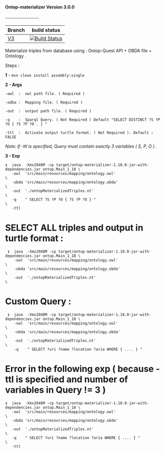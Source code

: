 <h4>Ontop-materializer Version 3.0.0 </h4>
-----------------

| Branch    | build status  |
|-----------|---------------|
| [V3](https://github.com/rac021/ontop-matarializer/tree/master)  |[![Build Status](https://travis-ci.org/ontop/ontop.svg?branch=master)](https://travis-ci.org/rac021/ontop-matarializer)|

Materialize triples from database using : Ontop-Quest API + OBDA file + Ontology .

Steps : 

 **1** - `mvn clean install assembly:single`
 
 **2   - Args**
 
   `-owl  :  owl path file. ( Required ) ` 
    
   `-odba :  Mapping file. ( Required ) ` 
    
   `-out  :  output path file. ( Required ) ` 
    
   `-q    :  Sparql Query. ( Not Required ) Default "SELECT DISTINCT ?S ?P ?O { ?S ?P ?O . } " `
   
   `-ttl  :  Activate output turtle format. ( Not Required ). Default : FALSE ` 

   *Note: if -ttl is specified, Query must contain exactly 3 variables  ( S, P, O ) .*
    
**3 - Exp**
  
 ```
 ❯  java  -Xmx2048M -cp target/ontop-materializer-1.18.0-jar-with-dependencies.jar ontop.Main_1_18 \
    -owl  'src/main/resources/mapping/ontology.owl'                                                \
    -obda 'src/main/resources/mapping/ontology.obda'                                               \
    -out  './ontopMaterializedTriples.nt'                                                          \
    -q    " SELECT ?S ?P ?O { ?S ?P ?O } "                                                         \
    -ttl
 ```
 
 # SELECT ALL triples and output in turtle format :
     
```
 ❯  java  -Xmx2048M -cp target/ontop-materializer-1.18.0-jar-with-dependencies.jar ontop.Main_1_18 \
    -owl  'src/main/resources/mapping/ontology.owl'                                                \
    -obda 'src/main/resources/mapping/ontology.obda'                                               \
    -out  './ontopMaterializedTriples.nt'                                                          \
 ```
 # Custom Query :
       
```
 ❯  java  -Xmx2048M -cp target/ontop-materializer-1.18.0-jar-with-dependencies.jar ontop.Main_1_18 \
    -owl  'src/main/resources/mapping/ontology.owl'                                                \
    -obda 'src/main/resources/mapping/ontology.obda'                                               \
    -out  './ontopMaterializedTriples.nt'                                                          \
    -q    " SELECT ?uri ?name ?location ?aria WHERE { .... } " 
 ```
 
 # Error in the following exp  (  because  -ttl  is specified and number of variables in Query != 3 ) 
    
 ```
 ❯  java  -Xmx2048M -cp target/ontop-materializer-1.18.0-jar-with-dependencies.jar ontop.Main_1_18 \
    -owl  'src/main/resources/mapping/ontology.owl'                                                \
    -obda 'src/main/resources/mapping/ontology.obda'                                               \
    -out  './ontopMaterializedTriples.nt'                                                          \
    -q    " SELECT ?uri ?name ?location ?aria WHERE { .... } "                                     \
    -ttl
 ```
